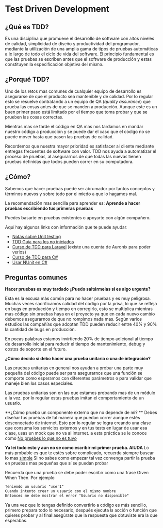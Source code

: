 # Test Driven Development

## ¿Qué es TDD?

Es una disciplina que promueve el desarrollo de software con altos niveles de calidad, simplicidad de diseño y productividad del programador, mediante la utilización de una amplia gama de tipos de pruebas automáticas a lo largo de todo el ciclo de vida del software. El principio fundamental es que las pruebas se escriben antes que el software de producción y estas constituyen la especificación objetiva del mismo.

## ¿Porqué TDD?

Uno de los retos mas comunes de cualquier equipo de desarrollo es asegurarse de que el producto sea mantenible y de calidad. Por lo regular esto se resuelve contratando a un equipo de QA (*quality assurance*) que prueba las cosas antes de que se manden a producción. Aunque este es un buen primer paso está limitado por el tiempo que toma probar y que se prueben las cosas correctas. 

Mientras mas se tarde el código en QA mas nos tardamos en mandar nuestro código a producción y se puede dar el caso que el código no se puede mover hasta que pasen las pruebas de calidad.

Recordemos que nuestra mayor prioridad es satisfacer al cliente mediante entregas frecuentes de software con valor.  TDD nos ayuda a automatizar el proceso de pruebas, al asegurarnos de que todas las nuevas tienen pruebas definidas que todos pueden correr en su computadora.

## ¿Cómo?

Sabemos que hacer pruebas puede ser abrumador por tantos conceptos y términos nuevos y sobre todo por el miedo a que lo hagamos mal. 

La recomendación mas sencilla para aprender es: **Aprende a hacer pruebas escribiendo tus primeras pruebas**

Puedes basarte en pruebas existentes o apoyarte con algún compañero.

Aquí hay algunos links con información que te puede ayudar:

* [Notas sobre Unit testing](unit_testing.md)
* [TDD Guía para los no iniciados](http://artesanos.de/software/2012/02/13/tdd-como-y-porque-una-guia-para-los-no-iniciados/)
* [Curso de TDD para Laravel](https://laracasts.com/skills/testing) (existe una cuenta de Auronix para poder verlos)
* [Curso de TDD para C#](https://www.c-sharpcorner.com/article/test-driven-development-tdd-part-one/)
* [Usar NUnit en C#](https://www.youtube.com/watch?v=nOCnmr7JrSo)

## Preguntas comunes

**Hacer pruebas es muy tardado ¿Puedo saltármelas si es algo urgente?**

Esta es la excusa más común para no hacer pruebas y es muy peligrosa. Muchas veces sacrificamos calidad del código por la prisa, lo que se refleja en bugs en producción y tiempo en corregirlo, esto se multiplica mientras mas código sin pruebas haya en el proyecto ya que en cada nuevo cambio debemos asegurarnos de que no rompimos nada mas. Según varios estudios las compañías que adoptan TDD pueden reducir entre 40% y 90% la cantidad de bugs en producción.

En pocas palabras estamos invirtiendo 20% de tiempo adicional al tiempo de desarrollo inicial para reducir el tiempo de mantenimiento, debug y costos de soporte en el futuro.

**¿Cómo decido si debo hacer una prueba unitaria o una de integración?**

Las pruebas unitarias en general nos ayudan a probar una parte muy pequeña del código puede ser para asegurarnos que una función se comporte como esperamos con diferentes parámetros o para validar que maneje bien los casos especiales.

Las pruebas unitarias son en las que estamos probando mas de un módulo a la vez. por lo regular estas pruebas imitan el comportamiento de un usuario.

**¿Cómo pruebo un componente externo que no depende de mi? **
Debes diseñar tus pruebas de tal manera que puedan correr aunque estés desconectado de internet. Esto por lo regular se logra creando una clase que consuma los servicios externos y en tus tests en lugar de usar esa clase, usas un mock que no va al internet. a esta práctica se le conoce como [No pruebes lo que no es tuyo](https://www.youtube.com/watch?v=nOCnmr7JrSo)

**Ya leí todo esto y aun no se como escribir mi primer prueba. AIUDA**
Lo más probable es que te estés sobre complicado, recuerda siempre buscar lo mas [simple](https://en.wikipedia.org/wiki/KISS_principle)
Si no sabes como empezar tal vez convenga partir la prueba en pruebas mas pequeñas que sí se puedan probar

Recuerda que una prueba se debe poder escribir como una frase Given When Then. Por ejemplo


```txt
Teniendo un usuario "user1"
Cuando intento crear un usuario con el mismo nombre
Entonces me debe mostrar el error "Usuario no disponible"
```

Ya una vez que lo tengas definido convertirlo a código es más sencillo, primero prepara todo lo necesario, después ejecuta la acción o función que quieres probar y al final asegúrate que la respuesta que obtuviste era la que esperabas.
